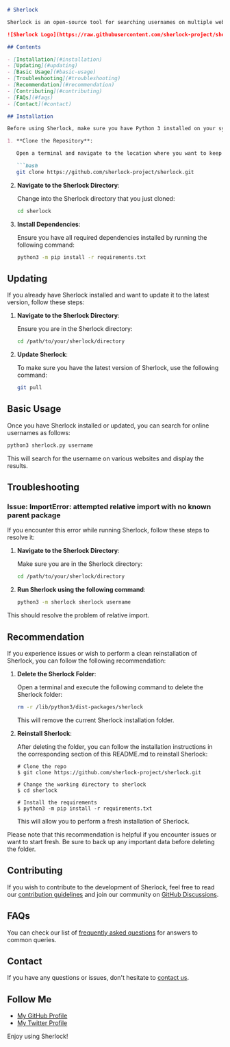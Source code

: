 ```markdown
# Sherlock

Sherlock is an open-source tool for searching usernames on multiple websites and social media platforms. This tool helps you track the online presence of a username across various internet services.

![Sherlock Logo](https://raw.githubusercontent.com/sherlock-project/sherlock/master/images/logo.png)

## Contents

- [Installation](#installation)
- [Updating](#updating)
- [Basic Usage](#basic-usage)
- [Troubleshooting](#troubleshooting)
- [Recommendation](#recommendation)
- [Contributing](#contributing)
- [FAQs](#faqs)
- [Contact](#contact)

## Installation

Before using Sherlock, make sure you have Python 3 installed on your system. Then, follow these steps:

1. **Clone the Repository**:

   Open a terminal and navigate to the location where you want to keep the Sherlock tool. Then, clone the official repository from GitHub using the following command:

   ```bash
   git clone https://github.com/sherlock-project/sherlock.git
   ```

2. **Navigate to the Sherlock Directory**:

   Change into the Sherlock directory that you just cloned:

   ```bash
   cd sherlock
   ```

3. **Install Dependencies**:

   Ensure you have all required dependencies installed by running the following command:

   ```bash
   python3 -m pip install -r requirements.txt
   ```

## Updating

If you already have Sherlock installed and want to update it to the latest version, follow these steps:

1. **Navigate to the Sherlock Directory**:

   Ensure you are in the Sherlock directory:

   ```bash
   cd /path/to/your/sherlock/directory
   ```

2. **Update Sherlock**:

   To make sure you have the latest version of Sherlock, use the following command:

   ```bash
   git pull
   ```

## Basic Usage

Once you have Sherlock installed or updated, you can search for online usernames as follows:

```bash
python3 sherlock.py username
```

This will search for the username on various websites and display the results.

## Troubleshooting

### Issue: ImportError: attempted relative import with no known parent package

If you encounter this error while running Sherlock, follow these steps to resolve it:

1. **Navigate to the Sherlock Directory**:

   Make sure you are in the Sherlock directory:

   ```bash
   cd /path/to/your/sherlock/directory
   ```

2. **Run Sherlock using the following command**:

   ```bash
   python3 -m sherlock sherlock username
   ```

This should resolve the problem of relative import.

## Recommendation

If you experience issues or wish to perform a clean reinstallation of Sherlock, you can follow the following recommendation:

1. **Delete the Sherlock Folder**:

   Open a terminal and execute the following command to delete the Sherlock folder:

   ```bash
   rm -r /lib/python3/dist-packages/sherlock
   ```

   This will remove the current Sherlock installation folder.

2. **Reinstall Sherlock**:

   After deleting the folder, you can follow the installation instructions in the corresponding section of this README.md to reinstall Sherlock:

   ```shell
   # Clone the repo
   $ git clone https://github.com/sherlock-project/sherlock.git

   # Change the working directory to sherlock
   $ cd sherlock

   # Install the requirements
   $ python3 -m pip install -r requirements.txt
   ```

   This will allow you to perform a fresh installation of Sherlock.

Please note that this recommendation is helpful if you encounter issues or want to start fresh. Be sure to back up any important data before deleting the folder.

## Contributing

If you wish to contribute to the development of Sherlock, feel free to read our [contribution guidelines](CONTRIBUTING.md) and join our community on [GitHub Discussions](https://github.com/sherlock-project/sherlock/discussions).

## FAQs

You can check our list of [frequently asked questions](FAQ.md) for answers to common queries.

## Contact

If you have any questions or issues, don't hesitate to [contact us](https://github.com/sherlock-project/sherlock/issues).

## Follow Me

- [My GitHub Profile](https://github.com/Rootuser47363)
- [My Twitter Profile](https://twitter.com/empanadadeUwU47)

Enjoy using Sherlock!
```
